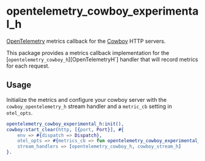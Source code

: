 opentelemetry\_cowboy\_experimental\_h
=====

[OpenTelemetry][OpenTelemetry] metrics callback for the [Cowboy][Cowboy] HTTP servers.

This package provides a metrics callback implementation for the [`opentelemetry_cowboy_h`][OpenTelemetryH`] handler that will record metrics for each request.

## Usage

Initialize the metrics and configure your cowboy server with the `cowboy_opentelemetry_h`
stream handler and a `metric_cb` setting in `otel_opts`.

```erlang
opentelemetry_cowboy_experimental_h:init(),
cowboy:start_clear(http, [{port, Port}], #{
    env => #{dispatch => Dispatch},
    otel_opts => #{metrics_cb => fun opentelemetry_cowboy_experimental_h:metrics_cb/5},
    stream_handlers => [opentelemetry_cowboy_h, cowboy_stream_h]
}.
```

<!-- Links -->
[OpenTelemetry]: https://github.com/open-telemetry/opentelemetry-erlang
[Cowboy]: https://github.com/ninenines/cowboy
[OpenTelemetryH]: hhttps://github.com/travelping/opentelemetry_cowboy_h
